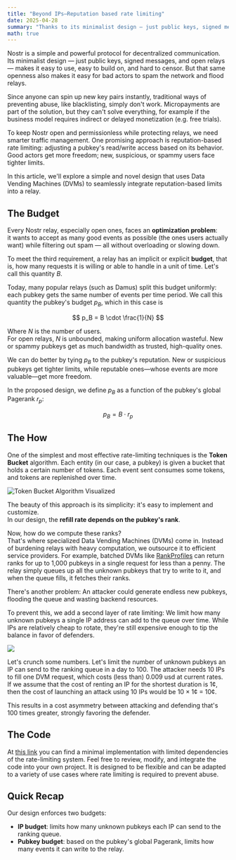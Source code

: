 ```yaml
---
title: "Beyond IPs—Reputation based rate limiting"
date: 2025-04-28
summary: "Thanks to its minimalist design — just public keys, signed messages, and open relays — Nostr is easy to use, easy to build on, and hard to censor. But with that openness comes a big challenge..."
math: true
---
```


Nostr is a simple and powerful protocol for decentralized communication. Its minimalist design — just public keys, signed messages, and open relays — makes it easy to use, easy to build on, and hard to censor. But that same openness also makes it easy for bad actors to spam the network and flood relays.

Since anyone can spin up new key pairs instantly, traditional ways of preventing abuse, like blacklisting, simply don't work. Micropayments are part of the solution, but they can't solve everything, for example if the business model requires indirect or delayed monetization (e.g. free trials).

To keep Nostr open and permissionless while protecting relays, we need smarter traffic management. One promising approach is reputation-based rate limiting: adjusting a pubkey's read/write access based on its behavior. Good actors get more freedom; new, suspicious, or spammy users face tighter limits.

In this article, we'll explore a simple and novel design that uses Data Vending Machines (DVMs) to seamlessly integrate reputation-based limits into a relay.

## The Budget

Every Nostr relay, especially open ones, faces an **optimization problem**:  
it wants to accept as many good events as possible (the ones users actually want) while filtering out spam — all without overloading or slowing down.

To meet the third requirement, a relay has an implicit or explicit **budget**, that is, how many requests it is willing or able to handle in a unit of time. Let's call this quantity $B$.

Today, many popular relays (such as Damus) split this budget uniformly: each pubkey gets the same number of events per time period. We call this quantity the pubkey's budget $p_B$, which in this case is

$$
p_B = B \cdot \frac{1}{N}
$$

Where $N$ is the number of users.  
For open relays, $N$ is unbounded, making uniform allocation wasteful. New or spammy pubkeys get as much bandwidth as trusted, high-quality ones.

We can do better by tying $p_B$ to the pubkey's reputation. New or suspicious pubkeys get tighter limits, while reputable ones—whose events are more valuable—get more freedom.

In the proposed design, we define $p_B$ as a function of the pubkey's global Pagerank $r_p$:

$$
p_B = B \cdot r_p
$$

## The How

One of the simplest and most effective rate-limiting techniques is the **Token Bucket** algorithm.
Each entity (in our case, a pubkey) is given a bucket that holds a certain number of tokens. Each event sent consumes some tokens, and tokens are replenished over time.

![Token Bucket Algorithm Visualized](/images/token_bucket.png)

The beauty of this approach is its simplicity: it's easy to implement and customize.  
In our design, the **refill rate depends on the pubkey's rank**.

Now, how do we compute these ranks?  
That's where specialized Data Vending Machines (DVMs) come in. Instead of burdening relays with heavy computation, we outsource it to efficient service providers. For example, batched DVMs like [RankProfiles](/docs/services/rank-profiles) can return ranks for up to 1,000 pubkeys in a single request for less than a penny. The relay simply queues up all the unknown pubkeys that try to write to it, and when the queue fills, it fetches their ranks.

There's another problem: An attacker could generate endless new pubkeys, flooding the queue and wasting backend resources.

To prevent this, we add a second layer of rate limiting:
We limit how many unknown pubkeys a single IP address can add to the queue over time.
While IPs are relatively cheap to rotate, they're still expensive enough to tip the balance in favor of defenders.

![](/images/reputation_rate_limiting_flow.png)

Let's crunch some numbers. Let's limit the number of unknown pubkeys an IP can send to the ranking queue in a day to 100.
The attacker needs 10 IPs to fill one DVM request, which costs (less than) 0.009 usd at current rates.  
If we assume that the cost of renting an IP for the shortest duration is 1¢, then the cost of launching an attack using 10 IPs would be 10 × 1¢ = 10¢.

This results in a cost asymmetry between attacking and defending that's 100 times greater, strongly favoring the defender.

## The Code

At [this link](https://github.com/pippellia-btc/rely/tree/main/examples/wot) you can find a minimal implementation with limited dependencies of the rate-limiting system. Feel free to review, modify, and integrate the code into your own project. It is designed to be flexible and can be adapted to a variety of use cases where rate limiting is required to prevent abuse.

## Quick Recap

Our design enforces two budgets:
- **IP budget**: limits how many unknown pubkeys each IP can send to the ranking queue.
- **Pubkey budget**: based on the pubkey's global Pagerank, limits how many events it can write to the relay.
